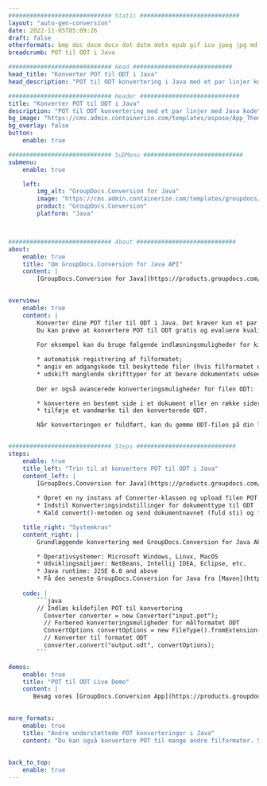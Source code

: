 ```yaml
---
############################# Static ############################
layout: "auto-gen-conversion"
date: 2022-11-05T05:09:26
draft: false
otherformats: bmp doc docm docx dot dotm dotx epub gif ico jpeg jpg md odt ott pdf png psd rtf tex tif tiff txt xps
breadcrumb: POT til ODT i Java

############################# Head ############################
head_title: "Konverter POT til ODT i Java"
head_description: "POT til ODT konvertering i Java med et par linjer kode. Konverter over 160 filformater ved hjælp af GroupDocs dokumentkonverterings-API for Java"

############################# Header ############################
title: "Konverter POT til ODT i Java"
description: "POT til ODT konvertering med et par linjer med Java kode"
bg_image: "https://cms.admin.containerize.com/templates/aspose/App_Themes/V3/images/bg/header1.png"
bg_overlay: false
button:
    enable: true

############################# SubMenu ############################
submenu:
    enable: true

    left:
        img_alt: "GroupDocs.Conversion for Java"
        image: "https://cms.admin.containerize.com/templates/groupdocs/images/product-logos/90x90-noborder/groupdocs-conversion-java.png"
        product: "GroupDocs.Conversion"
        platform: "Java"



############################# About ############################
about:
    enable: true
    title: "Om GroupDocs.Conversion for Java API"
    content: |
        [GroupDocs.Conversion for Java](https://products.groupdocs.com/conversion/java/) er en avanceret filformatkonverterings-API til konvertering mellem populære billed- og dokumentformater såsom Microsoft Office, OpenDocument, PDF, HTML, e-mail, CAD. og meget mere med blot et par linjer kode. Den native API registrerer automatisk formaterne af de originale dokumenter og tilbyder mange muligheder for at tilpasse de konverterede dokumenter. Sammen med funktionen til at udtrække information fra et dokument, understøtter den også caching af konverteringsresultaterne til den lokale disk som standard. Enhver form for cachelagring kan dog understøttes ved at implementere de passende grænseflader - Amazon S3, Dropbox, Google Drive, Windows Azure, Reddis eller andre.
    

overview:
    enable: true
    content: |
        Konverter dine POT filer til ODT i Java. Det kræver kun et par linjer med Java kode på enhver platform efter eget valg, såsom Windows, Linux, macOS.
        Du kan prøve at konvertere POT til ODT gratis og evaluere kvaliteten af ​​konverteringsresultaterne. Sammen med simple filkonverteringsscripts kan du prøve mere sofistikerede muligheder for at indlæse POT-kildefilen og gemme ODT-outputtet. 
        
        For eksempel kan du bruge følgende indlæsningsmuligheder for kilden POT:

        * automatisk registrering af filformatet;
        * angiv en adgangskode til beskyttede filer (hvis filformatet understøtter det);
        * udskift manglende skrifttyper for at bevare dokumentets udseende.
        
        Der er også avancerede konverteringsmuligheder for filen ODT:

        * konvertere en bestemt side i et dokument eller en række sider;
        * tilføje et vandmærke til den konverterede ODT.

        Når konverteringen er fuldført, kan du gemme ODT-filen på din lokale filsti eller på et tredjepartslager såsom FTP, Amazon S3, Google Drive, Dropbox osv. Bemærk venligst - for at konvertere POT til ODT, behøver du ikke installere yderligere software, såsom MS Office, Open Office, Adobe Acrobat Reader osv.


############################# Steps ############################
steps:
    enable: true
    title_left: "Trin til at konvertere POT til ODT i Java"
    content_left: |
        [GroupDocs.Conversion for Java](https://products.groupdocs.com/conversion/java/) giver udviklere mulighed for nemt at konvertere POT fil til ODT med et par linjer kode.
        
        * Opret en ny instans af Converter-klassen og upload filen POT med den fulde sti
        * Indstil Konverteringsindstillinger for dokumenttype til ODT
        * Kald convert()-metoden og send dokumentnavnet (fuld sti) og formatet (ODT) som en parameter

    title_right: "Systemkrav"
    content_right: |
        Grundlæggende konvertering med GroupDocs.Conversion for Java API kan udføres med blot et par linjer kode. Vores API'er understøttes på alle større platforme og operativsystemer. Før du udfører koden nedenfor, skal du sørge for, at du har følgende forudsætninger installeret på dit system.

        * Operativsystemer: Microsoft Windows, Linux, MacOS
        * Udviklingsmiljøer: NetBeans, Intellij IDEA, Eclipse, etc.
        * Java runtime: J2SE 6.0 and above
        * Få den seneste GroupDocs.Conversion for Java fra [Maven](https://repository.groupdocs.com/webapp/#/artifacts/browse/tree/General/repo/com/groupdocs/groupdocs-conversion)
         
    code: |
        ```java    
        // Indlæs kildefilen POT til konvertering
          Converter converter = new Converter("input.pot");
          // Forbered konverteringsmuligheder for målformatet ODT
          ConvertOptions convertOptions = new FileType().fromExtension("odt").getConvertOptions();
          // Konverter til formatet ODT
          converter.convert("output.odt", convertOptions);
        ```

demos:
    enable: true
    title: "POT til ODT Live Demo"
    content: |
       Besøg vores [GroupDocs.Conversion App](https://products.groupdocs.app/conversion/family) websted, og prøv POT til ODT konvertering nu. Den gratis demo har følgende fordele
          

more_formats:
    enable: true
    title: "Andre understøttede POT konverteringer i Java"
    content: "Du kan også konvertere POT til mange andre filformater. Se venligst listen nedenfor."
       
       
back_to_top:
    enable: true
---
```

